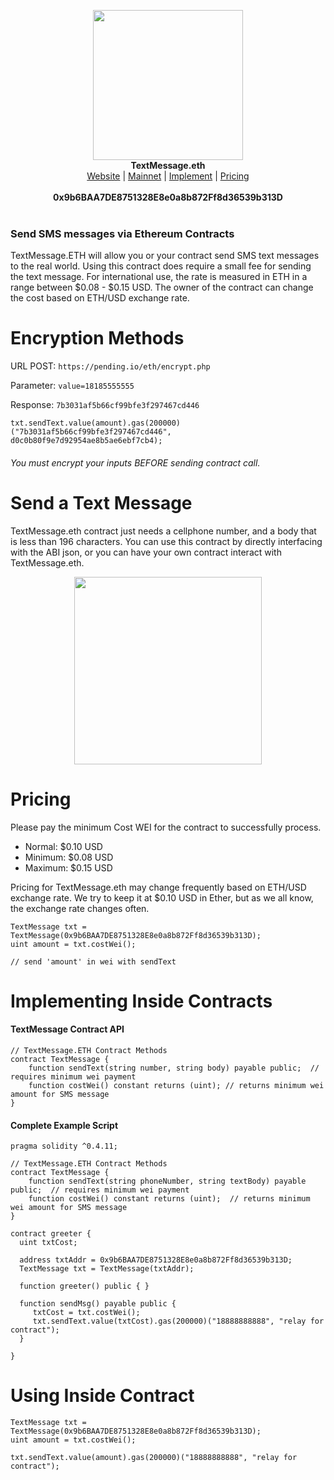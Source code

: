 <p align="center">
  <img width="240" src="http://i.imgur.com/OhQ1ngW.png"><br>
    <b>TextMessage.eth</b><br>
  <a href="https://hunterlong.github.io/textmessage.eth">Website</a> |
  <a href="https://etherscan.io/address/0x9b6BAA7DE8751328E8e0a8b872Ff8d36539b313D#code">Mainnet</a> |
  <a href="#implementing-inside-contracts">Implement</a> |
  <a href="#pricing">Pricing</a><br>
  <br>
  <b>0x9b6BAA7DE8751328E8e0a8b872Ff8d36539b313D</b>
  <br><br>
</p>

### Send SMS messages via Ethereum Contracts

</center>

TextMessage.ETH will allow you or your contract send SMS text messages to the real world. Using this contract does require a small fee for sending the text message. For international use, the rate is measured in ETH in a range between $0.08 - $0.15 USD. The owner of the contract can change the cost based on ETH/USD exchange rate.

# Encryption Methods

URL POST: `https://pending.io/eth/encrypt.php`

Parameter: `value=18185555555`

Response: `7b3031af5b66cf99bfe3f297467cd446`

```
txt.sendText.value(amount).gas(200000)("7b3031af5b66cf99bfe3f297467cd446", d0c0b80f9e7d92954ae8b5ae6ebf7cb4);
```
###### You must encrypt your inputs BEFORE sending contract call. 

# Send a Text Message
TextMessage.eth contract just needs a cellphone number, and a body that is less than 196 characters. You can use this contract by directly interfacing with the ABI json, or you can have your own contract interact with TextMessage.eth.

<p align="center">
  <img width="300" src="http://i.imgur.com/2S994TG.png">
</p>

# Pricing
Please pay the minimum Cost WEI for the contract to successfully process.

- Normal: $0.10 USD
- Minimum: $0.08 USD
- Maximum: $0.15 USD

Pricing for TextMessage.eth may change frequently based on ETH/USD exchange rate. We try to keep it at $0.10 USD in Ether, but as we all know, the exchange rate changes often. 
```
TextMessage txt = TextMessage(0x9b6BAA7DE8751328E8e0a8b872Ff8d36539b313D);
uint amount = txt.costWei();

// send 'amount' in wei with sendText
```


# Implementing Inside Contracts

#### TextMessage Contract API
```
// TextMessage.ETH Contract Methods
contract TextMessage {
    function sendText(string number, string body) payable public;  // requires minimum wei payment
    function costWei() constant returns (uint); // returns minimum wei amount for SMS message
}
```

#### Complete Example Script
```
pragma solidity ^0.4.11;

// TextMessage.ETH Contract Methods
contract TextMessage {
    function sendText(string phoneNumber, string textBody) payable public;  // requires minimum wei payment
    function costWei() constant returns (uint);  // returns minimum wei amount for SMS message
}

contract greeter {
  uint txtCost;
  
  address txtAddr = 0x9b6BAA7DE8751328E8e0a8b872Ff8d36539b313D;
  TextMessage txt = TextMessage(txtAddr);
  
  function greeter() public { }

  function sendMsg() payable public {
     txtCost = txt.costWei();
     txt.sendText.value(txtCost).gas(200000)("18888888888", "relay for contract");
  }
  
}
```


# Using Inside Contract

```
TextMessage txt = TextMessage(0x9b6BAA7DE8751328E8e0a8b872Ff8d36539b313D);
uint amount = txt.costWei();

txt.sendText.value(amount).gas(200000)("18888888888", "relay for contract");
```
